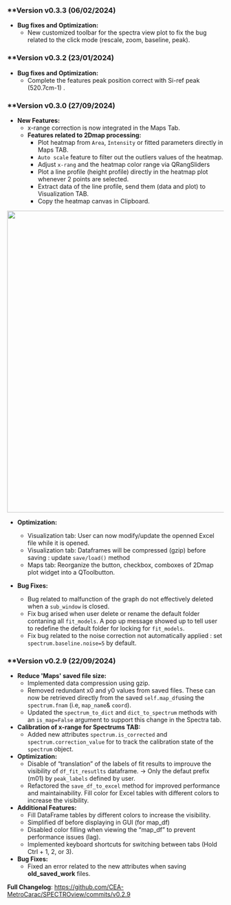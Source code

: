 ### **Version v0.3.3 (06/02/2024)
- **Bug fixes and Optimization:**
    - New customized toolbar for the spectra view plot to fix the bug related to the click mode (rescale, zoom, baseline, peak).


### **Version v0.3.2 (23/01/2024)
- **Bug fixes and Optimization:**
    - Complete the features peak position correct with Si-ref peak (520.7cm-1) .

### **Version v0.3.0 (27/09/2024)

- **New Features:**
    - x-range correction is now integrated in the Maps Tab.
    - **Features related to 2Dmap processing:**
        - Plot heatmap from `Area`, `Intensity` or fitted parameters directly in Maps TAB.
        - `Auto scale` feature to filter out the outliers values of the heatmap.
        - Adjust `x-rang` and the heatmap color range via QRangSliders
        - Plot a line profile (height profile) directly in the heatmap plot whenever 2 points are selected.
        - Extract data of the line profile, send them (data and plot) to Visualization TAB.
        - Copy the heatmap canvas in Clipboard. 

<p align="center">
    <img width=700 src="https://raw.githubusercontent.com/CEA-MetroCarac/spectroview/main/app/doc\figures_release_notes\heatmap_widget.png">
</p>

- **Optimization:**
    - Visualization tab: User can now modify/update the openned Excel file while it is opened.
    - Visualization tab: Dataframes will be compressed (gzip) before saving : update `save/load()` method
    - Maps tab: Reorganize the button, checkbox, comboxes of 2Dmap plot widget into a QToolbutton.

- **Bug Fixes:**
    - Bug related to malfunction of the graph do not effectively deleted when a `sub_window` is closed.
    - Fix bug arised when user delete or rename the default folder contaning all `fit_models`. A pop up message showed up to tell user to redefine the default folder for locking for `fit_models`.
    - Fix bug related to the noise correction not automatically applied : set `spectrum.baseline.noise=5` by default.


### **Version v0.2.9 (22/09/2024)

- **Reduce 'Maps' saved file size:**
    - Implemented data compression using gzip.
    - Removed redundant x0 and y0 values from saved files. These can now be retrieved directly from the saved `self.map_df`using the `spectrum.fnam` (i.e, `map_name`& `coord`).
    - Updated the `spectrum_to_dict` and `dict_to_spectrum` methods with an `is_map=False` argument to support this change in the Spectra tab.
- **Calibration of x-range for Spectrums TAB:**
    - Added new attributes `spectrum.is_corrected` and `spectrum.correction_value` for to track the calibration state of the `spectrum` object.
- **Optimization:**
    - Disable of “translation” of the labels of fit results to improuve the visibility of `df_fit_resutlts` dataframe. → Only the defaut prefix (m01) by `peak_labels` defined by user.
    - Refactored the `save_df_to_excel` method for improved performance and maintainability. Fill color for Excel tables with different colors to increase the visibility.
- **Additional Features:**
    - Fill DataFrame tables by different colors to increase the visibility.
    - Simplified df before displaying in GUI (for map_df)
    - Disabled color filling when viewing the “map_df” to prevent performance issues (lag).
    - Implemented  keyboard shortcuts for switching between tabs (Hold Ctrl + 1, 2, or 3).
- **Bug Fixes:**
    - Fixed an error related to the new attributes when saving **old_saved_work** files.

**Full Changelog**: https://github.com/CEA-MetroCarac/SPECTROview/commits/v0.2.9